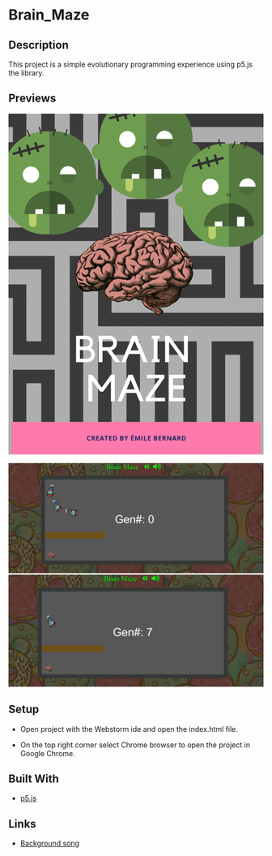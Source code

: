 # Brain_Maze

## Description
This project is a simple evolutionary programming experience using p5.js the library.

## Previews
![Poster](docs/poster/brain_maze_poster.png?raw=true "Poster")

![Capture1](docs/preview/Capture1.PNG?raw=true "Capture1")
![Capture2](docs/preview/Capture2.PNG?raw=true "Capture2")

## Setup
- Open project with the Webstorm ide and open the index.html file.

- On the top right corner select Chrome browser to open the project in Google Chrome.

## Built With
- [p5.js](https://p5js.org/)

## Links
- [Background song](https://www.purple-planet.com/energy)

